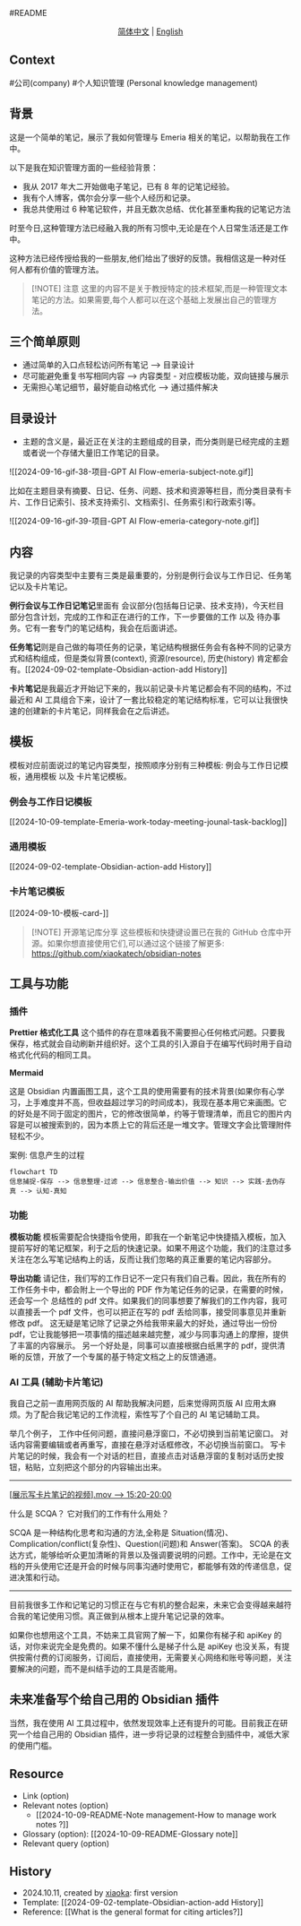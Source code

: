 #README

<p align="center">
  <a href="https://github.com/xiaokatech/obsidian-notes/blob/master/2024-10-09-README-%E7%AC%94%E8%AE%B0%E7%AE%A1%E7%90%86-%E5%A6%82%E4%BD%95%E7%AE%A1%E7%90%86%E5%B7%A5%E4%BD%9C%E7%AC%94%E8%AE%B0%EF%BC%9F.md">简体中文</a> |
  <a href="https://github.com/xiaokatech/obsidian-notes/blob/master/2024-10-09-README-Note%20management-How%20to%20manage%20work%20notes%20%3F.md">English</a>
</p>

## Context

#公司(company) #个人知识管理 (Personal knowledge management)

## 背景

这是一个简单的笔记，展示了我如何管理与 Emeria 相关的笔记，以帮助我在工作中。

以下是我在知识管理方面的一些经验背景：

- 我从 2017 年大二开始做电子笔记，已有 8 年的记笔记经验。
- 我有个人博客，偶尔会分享一些个人经历和记录。
- 我总共使用过 6 种笔记软件，并且无数次总结、优化甚至重构我的记笔记方法

时至今日,这种管理方法已经融入我的所有习惯中,无论是在个人日常生活还是工作中。

这种方法已经传授给我的一些朋友,他们给出了很好的反馈。我相信这是一种对任何人都有价值的管理方法。

> [!NOTE] 注意
> 这里的内容不是关于教授特定的技术框架,而是一种管理文本笔记的方法。如果需要,每个人都可以在这个基础上发展出自己的管理方法。

## 三个简单原则

- 通过简单的入口点轻松访问所有笔记 --> 目录设计
- 尽可能避免重复书写相同内容 --> 内容类型 - 对应模板功能，双向链接与展示
- 无需担心笔记细节，最好能自动格式化 --> 通过插件解决

## 目录设计

- 主题的含义是，最近正在关注的主题组成的目录，而分类则是已经完成的主题或者说一个存储大量旧工作笔记的目录。

![[2024-09-16-gif-38-项目-GPT AI Flow-emeria-subject-note.gif]]

比如在主题目录有摘要、日记、任务、问题、技术和资源等栏目，而分类目录有卡片、工作日记索引、技术支持索引、文档索引、任务索引和行政索引等。

![[2024-09-16-gif-39-项目-GPT AI Flow-emeria-category-note.gif]]

## 内容

我记录的内容类型中主要有三类是最重要的，分别是例行会议与工作日记、任务笔记以及卡片笔记。

**例行会议与工作日记笔记**里面有 会议部分(包括每日记录、技术支持)，今天栏目部分包含计划，完成的工作和正在进行的工作，下一步要做的工作 以及 待办事务。它有一套专门的笔记结构，我会在后面讲述。

**任务笔记**则是自己做的每项任务的记录，笔记结构根据任务会有各种不同的记录方式和结构组成，但是类似背景(context), 资源(resource), 历史(history) 肯定都会有。[[2024-09-02-template-Obsidian-action-add History]]

**卡片笔记**是我最近才开始记下来的，我以前记录卡片笔记都会有不同的结构，不过最近和 AI 工具组合下来，设计了一套比较稳定的笔记结构标准，它可以让我很快速的创建新的卡片笔记，同样我会在之后讲述。

## 模板

模板对应前面说过的笔记内容类型，按照顺序分别有三种模板: 例会与工作日记模板，通用模板 以及 卡片笔记模板。

### 例会与工作日记模板

[[2024-10-09-template-Emeria-work-today-meeting-jounal-task-backlog]]

### 通用模板

[[2024-09-02-template-Obsidian-action-add History]]

### 卡片笔记模板

[[2024-09-10-模板-card-<subject>]]

> [!NOTE] 开源笔记库分享
> 这些模板和快捷键设置已在我的 GitHub 仓库中开源。如果你想直接使用它们,可以通过这个链接了解更多: https://github.com/xiaokatech/obsidian-notes

## 工具与功能

### 插件

**Prettier 格式化工具**
这个插件的存在意味着我不需要担心任何格式问题。只要我保存，格式就会自动刷新并组织好。这个工具的引入源自于在编写代码时用于自动格式化代码的相同工具。

**Mermaid**

这是 Obsidian 内置画图工具，这个工具的使用需要有的技术背景(如果你有心学习，上手难度并不高，但收益超过学习的时间成本)，我现在基本用它来画图。它的好处是不同于固定的图片，它的修改很简单，约等于管理清单，而且它的图片内容是可以被搜索到的，因为本质上它的背后还是一堆文字。管理文字会比管理附件轻松不少。

案例: 信息产生的过程

```mermaid
flowchart TD
信息捕捉-保存 --> 信息整理-过滤 --> 信息整合-输出价值 --> 知识 --> 实践-去伪存真 --> 认知-真知
```

### 功能

**模板功能**
模板需要配合快捷指令使用，即我在一个新笔记中快捷插入模板，加入提前写好的笔记框架，利于之后的快速记录。如果不用这个功能，我们的注意过多关注在怎么写笔记结构上的话，反而让我们忽略的真正重要的笔记内容部分。

**导出功能**
请记住，我们写的工作日记不一定只有我们自己看。因此，我在所有的工作任务卡中，都会附上一个导出的 PDF 作为笔记任务的记录，在需要的时候，还会写一个 总结性的 pdf 文件。如果我们的同事想要了解我们的工作内容，我可以直接丢一个 pdf 文件，也可以把正在写的 pdf 丢给同事，接受同事意见并重新修改 pdf。
这无疑是笔记除了记录之外给我带来最大的好处，通过导出一份份 pdf，它让我能够把一项事情的描述越来越完整，减少与同事沟通上的摩擦，提供了丰富的内容展示。
另一个好处是，同事可以直接根据白纸黑字的 pdf，提供清晰的反馈，开放了一个专属的基于特定文档之上的反馈通道。

### AI 工具 (辅助卡片笔记)

我自己之前一直用网页版的 AI 帮助我解决问题，后来觉得网页版 AI 应用太麻烦。为了配合我记笔记的工作流程，索性写了个自己的 AI 笔记辅助工具。

举几个例子，
工作中任何问题，直接问悬浮窗口，不必切换到当前笔记窗口。
对话内容需要编辑或者再重写，直接在悬浮对话框修改，不必切换当前窗口。
写卡片笔记的时候，我会有一个对话的栏目，直接点击对话悬浮窗的复制对话历史按钮，粘贴，立刻把这个部分的内容输出出来。

---

[[展示写卡片笔记的视频].mov --> 15:20-20:00](https://www.bilibili.com/video/BV19xtde6EAi/)

什么是 SCQA？
它对我们的工作有什么用处？

SCQA 是一种结构化思考和沟通的方法,全称是 Situation(情况)、Complication/conflict(复杂性)、Question(问题)和 Answer(答案)。
SCQA 的表达方式，能够给听众更加清晰的背景以及强调要说明的问题。工作中，无论是在文档的开头使用它还是开会的时候与同事沟通时使用它，都能够有效的传递信息，促进决策和行动。

---

目前我很多工作和记笔记的习惯正在与它有机的整合起来，未来它会变得越来越符合我的笔记使用习惯。真正做到从根本上提升笔记记录的效率。

如果你也想用这个工具，不妨来工具官网了解一下，如果你有梯子和 apiKey 的话，对你来说完全是免费的。如果不懂什么是梯子什么是 apiKey 也没关系，有提供按需付费的订阅服务，订阅后，直接使用，无需要关心网络和账号等问题，关注要解决的问题，而不是纠结手边的工具是否能用。

## 未来准备写个给自己用的 Obsidian 插件

当然，我在使用 AI 工具过程中，依然发现效率上还有提升的可能。目前我正在研究一个给自己用的 Obsidian 插件，进一步将记录的过程整合到插件中，减低大家的使用门槛。

## Resource

- Link (option)
- Relevant notes (option)
    - [[2024-10-09-README-Note management-How to manage work notes ?]]
- Glossary (option): [[2024-10-09-README-Glossary note]]
- Relevant query (option)

## History

- 2024.10.11, created by [xiaoka](https://www.xiaokaup.com/): first version
- Template: [[2024-09-02-template-Obsidian-action-add History]]
- Reference: [[What is the general format for citing articles?]]
